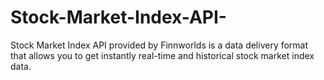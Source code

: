 # Stock-Market-Index-API-
Stock Market Index API provided by Finnworlds is a data delivery format that allows you to get instantly real-time and historical stock market index data.
